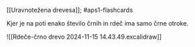 [[Uravnotežena drevesa]]; #aps1-flashcards 

Kjer je na poti enako število črnih in rdeč ima samo črne otroke.

![[Rdeče-črno drevo 2024-11-15 14.43.49.excalidraw]]